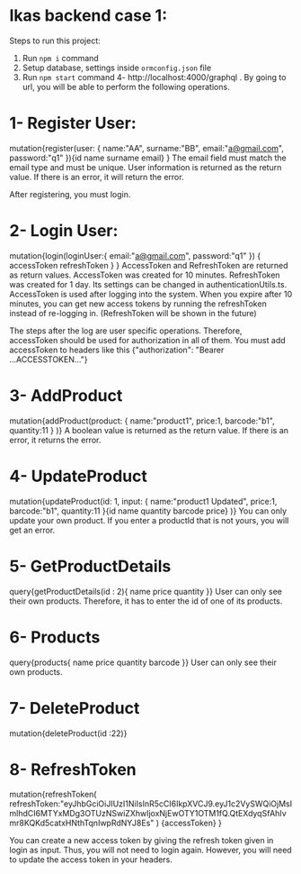 # Ikas backend case 1:

Steps to run this project:

1. Run `npm i` command
2. Setup database, settings inside `ormconfig.json` file
3. Run `npm start` command
4- http://localhost:4000/graphql . By going to url, you will be able to perform the following operations.
   
# 1- Register User:
mutation{register(user: {
        name:"AA",
        surname:"BB",
        email:"a@gmail.com",
        password:"q1"
      }){id name surname email}
    }
The email field must match the email type and must be unique.
User information is returned as the return value. If there is an error, it will return the error.

After registering, you must login.

# 2- Login User:
mutation{login(loginUser:{
    email:"a@gmail.com",
    password:"q1"
  })
  {
    accessToken
    refreshToken
  }
}
AccessToken and RefreshToken are returned as return values. AccessToken was created for 10 minutes. RefreshToken was created for 1 day. Its settings can be changed in authenticationUtils.ts.
AccessToken is used after logging into the system. When you expire after 10 minutes, you can get new access tokens by running the refreshToken instead of re-logging in. (RefreshToken will be shown in the future)

The steps after the log are user specific operations. Therefore, accessToken should be used for authorization in all of them.
You must add accessToken to headers like this {"authorization": "Bearer ...ACCESSTOKEN..."}

# 3- AddProduct
mutation{addProduct(product:
    {
      name:"product1",
      price:1,
      barcode:"b1",
      quantity:11
    }
)}
A boolean value is returned as the return value. If there is an error, it returns the error.

# 4- UpdateProduct
mutation{updateProduct(id: 1, input:
  {
  name:"product1 Updated",
  price:1,
  barcode:"b1",
  quantity:11
}{id name quantity barcode price}
)}
You can only update your own product. If you enter a productId that is not yours, you will get an error.

# 5- GetProductDetails
query{getProductDetails(id : 2){
  name
  price
  quantity
}}
User can only see their own products. Therefore, it has to enter the id of one of its products.

# 6- Products
query{products{
  name
  price
  quantity
  barcode
}}
User can only see their own products.

# 7- DeleteProduct
mutation{deleteProduct(id :22)}

# 8- RefreshToken
mutation{refreshToken(
  refreshToken:"eyJhbGciOiJIUzI1NiIsInR5cCI6IkpXVCJ9.eyJ1c2VySWQiOjMsImlhdCI6MTYxMDg3OTUzNSwiZXhwIjoxNjEwOTY1OTM1fQ.QtEXdyqSfAhIvmr8KQKd5catxHNthTqnIwpRdNYJ8Es"
)
    {accessToken}
}

You can create a new access token by giving the refresh token given in login as input.
Thus, you will not need to login again. However, you will need to update the access token in your headers.